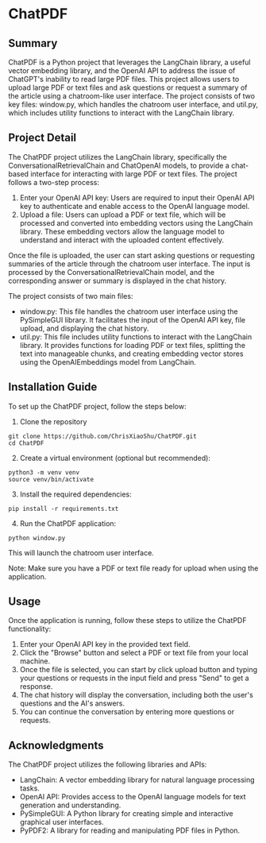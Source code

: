 # ChatPDF
## Summary
ChatPDF is a Python project that leverages the LangChain library, a useful vector embedding library, and the OpenAI API to address the issue of ChatGPT's inability to read large PDF files. This project allows users to upload large PDF or text files and ask questions or request a summary of the article using a chatroom-like user interface. The project consists of two key files: window.py, which handles the chatroom user interface, and util.py, which includes utility functions to interact with the LangChain library.

## Project Detail
The ChatPDF project utilizes the LangChain library, specifically the ConversationalRetrievalChain and ChatOpenAI models, to provide a chat-based interface for interacting with large PDF or text files. The project follows a two-step process:

1. Enter your OpenAI API key: Users are required to input their OpenAI API key to authenticate and enable access to the OpenAI language model.
2. Upload a file: Users can upload a PDF or text file, which will be processed and converted into embedding vectors using the LangChain library. These embedding vectors allow the language model to understand and interact with the uploaded content effectively.

Once the file is uploaded, the user can start asking questions or requesting summaries of the article through the chatroom user interface. The input is processed by the ConversationalRetrievalChain model, and the corresponding answer or summary is displayed in the chat history.

The project consists of two main files:

- window.py: This file handles the chatroom user interface using the PySimpleGUI library. It facilitates the input of the OpenAI API key, file upload, and displaying the chat history.
- util.py: This file includes utility functions to interact with the LangChain library. It provides functions for loading PDF or text files, splitting the text into manageable chunks, and creating embedding vector stores using the OpenAIEmbeddings model from LangChain.

## Installation Guide
To set up the ChatPDF project, follow the steps below:
1.  Clone the repository 
```
git clone https://github.com/ChrisXiaoShu/ChatPDF.git
cd ChatPDF
```
2. Create a virtual environment (optional but recommended):
```
python3 -m venv venv
source venv/bin/activate
```
3. Install the required dependencies:
```
pip install -r requirements.txt
```
4. Run the ChatPDF application:
```
python window.py
```
This will launch the chatroom user interface.

Note: Make sure you have a PDF or text file ready for upload when using the application.

## Usage
Once the application is running, follow these steps to utilize the ChatPDF functionality:

1. Enter your OpenAI API key in the provided text field.
2. Click the "Browse" button and select a PDF or text file from your local machine.
3. Once the file is selected, you can start by click upload button and typing your questions or requests in the input field and press "Send" to get a response.
4. The chat history will display the conversation, including both the user's questions and the AI's answers.
5. You can continue the conversation by entering more questions or requests.

## Acknowledgments
The ChatPDF project utilizes the following libraries and APIs:

- LangChain: A vector embedding library for natural language processing tasks.
- OpenAI API: Provides access to the OpenAI language models for text generation and understanding.
- PySimpleGUI: A Python library for creating simple and interactive graphical user interfaces.
- PyPDF2: A library for reading and manipulating PDF files in Python.